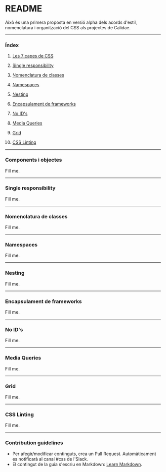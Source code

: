 # README #

Això és una primera proposta en versió alpha dels acords d'estil, nomenclatura i organització del CSS als projectes de Calidae.

***

### Índex ###

1. [Les 7 capes de CSS](src/master/LES%207%20CAPES%20DE%20CSS.md)

2. [Single responsibility](#markdown-header-single-responsibility)

3. [Nomenclatura de classes](#markdown-header-nomenclatura-de-classes)

4. [Namespaces](#markdown-header-namespaces)

5. [Nesting](#markdown-header-nesting)

6. [Encapsulament de frameworks](#markdown-header-encapsulament-de-frameworks)

7. [No ID's](#markdown-header-no-id)

8. [Media Queries](#markdown-header-media-queries)

9. [Grid](#markdown-header-grid)

10. [CSS Linting](#markdown-header-css-linting)

***

### Components i objectes
Fill me.


***
### Single responsibility 
Fill me.


***
### Nomenclatura de classes
Fill me.


***
### Namespaces 
Fill me.


***
### Nesting 
Fill me.


***
### Encapsulament de frameworks 
Fill me.


***
### No ID's 
Fill me.


***
### Media Queries 
Fill me.


***
### Grid 
Fill me.


***
### CSS Linting 
Fill me.


***
### Contribution guidelines ###

* Per afegir/modificar continguts, crea un Pull Request. Automàticament es notificarà al canal #css de l'Slack.
* El contingut de la guia s'escriu en Markdown: [Learn Markdown](https://bitbucket.org/tutorials/markdowndemo).
